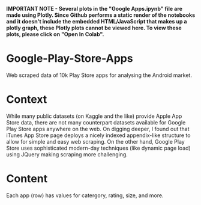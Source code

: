 **IMPORTANT NOTE - Several plots in the "Google Apps.ipynb" file are made using Plotly. Since Github performs a static render of the notebooks and it doesn't include the embedded HTML/JavaScript that makes up a plotly graph, these Plotly plots cannot be viewed here. To view these plots, please click on "Open In Colab".**

# Google-Play-Store-Apps
Web scraped data of 10k Play Store apps for analysing the Android market.

# Context
While many public datasets (on Kaggle and the like) provide Apple App Store data, there are not many counterpart datasets available for Google Play Store apps anywhere on the web. On digging deeper, I found out that iTunes App Store page deploys a nicely indexed appendix-like structure to allow for simple and easy web scraping. On the other hand, Google Play Store uses sophisticated modern-day techniques (like dynamic page load) using JQuery making scraping more challenging.

# Content
Each app (row) has values for catergory, rating, size, and more.
